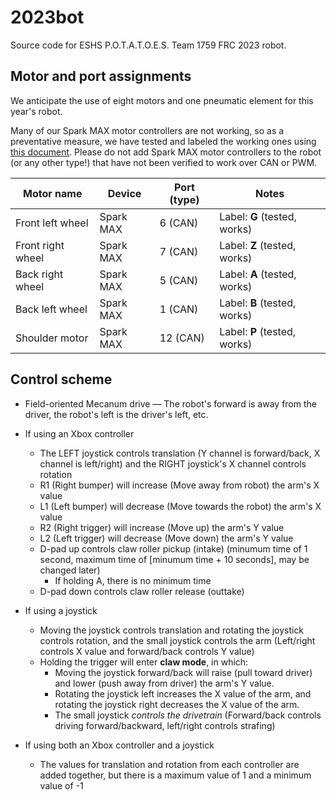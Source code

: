 # 2023bot
Source code for ESHS P.O.T.A.T.O.E.S. Team 1759 FRC 2023 robot.

## Motor and port assignments

We anticipate the use of eight motors and one pneumatic element for this year's
robot.

Many of our Spark MAX motor controllers are not working, so as a preventative
measure, we have tested and labeled the working ones using [this document](https://docs.google.com/spreadsheets/d/1GVH6_3GqdCZB0zrcatGYz_2MCnv6uKWJbg4vYoOikac/edit#gid=0).
Please do not add Spark MAX motor controllers to the robot (or any other type!)
that have not been verified to work over CAN or PWM.

| Motor name | Device | Port (type) | Notes |
| --- | --- | --- | --- |
| Front left wheel | Spark MAX | 6 (CAN) | Label: **G** (tested, works) |
| Front right wheel | Spark MAX | 7 (CAN) | Label: **Z** (tested, works) |
| Back right wheel | Spark MAX | 5 (CAN) | Label: **A** (tested, works) |
| Back left wheel | Spark MAX | 1 (CAN) | Label: **B** (tested, works) |
| Shoulder motor | Spark MAX | 12 (CAN) | Label: **P** (tested, works) |

## Control scheme
- Field-oriented Mecanum drive — The robot's forward is away from the driver,
  the robot's left is the driver's left, etc.

- If using an Xbox controller 

  - The LEFT joystick controls translation (Y channel is forward/back, X channel is left/right) and the RIGHT joystick's X channel controls
    rotation
  - R1 (Right bumper) will increase (Move away from robot) the arm's X value
  - L1 (Left bumper) will decrease (Move towards the robot) the arm's X value
  - R2 (Right trigger) will increase (Move up) the arm's Y value
  - L2 (Left trigger) will decrease (Move down) the arm's Y value
  - D-pad up controls claw roller pickup (intake) (minumum time of 1 second,
    maximum time of [minumum time + 10 seconds], may be changed later)
    - If holding A, there is no minimum time
  - D-pad down controls claw roller release (outtake)

- If using a joystick

  - Moving the joystick controls translation and rotating the joystick controls
    rotation, and the small joystick controls the arm (Left/right controls X
    value and forward/back controls Y value)
  - Holding the trigger will enter **claw mode**, in which:
    * Moving the joystick forward/back will raise (pull toward driver) and lower (push away from
      driver) the arm's Y value.
    * Rotating the joystick left increases the X value of the arm, and rotating the joystick 
      right decreases the X value of the arm.
    * The small joystick _controls the drivetrain_ (Forward/back controls
      driving forward/backward, left/right controls strafing)

- If using both an Xbox controller and a joystick

  - The values for translation and rotation from each controller are added
    together, but there is a maximum value of 1 and a minimum value of -1  